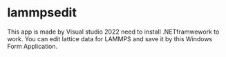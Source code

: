 # lammpsedit

This app is made by Visual studio 2022 need to install .NETframwework to work.
You can edit lattice data for LAMMPS and save it by this Windows Form Application.

